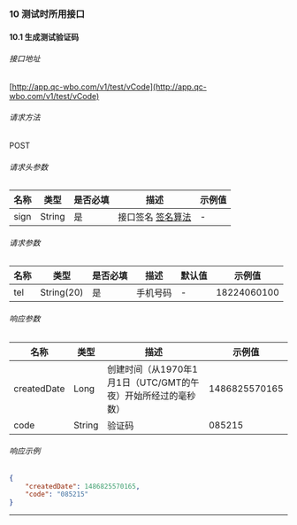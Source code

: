 ### 10 测试时所用接口 ###

#### 10.1 生成测试验证码 ####

###### 接口地址 ######

[http://app.qc-wbo.com/v1/test/vCode](http://app.qc-wbo.com/v1/test/vCode)

###### 请求方法 ######
POST


###### 请求头参数 ######

|名称|类型|是否必填|描述|示例值|
|---|---|---|---|---|
| sign | String | 是 | 接口签名 <a href='签名算法.md' target='_blank'>签名算法</a> | \- |

###### 请求参数 ######

|名称|类型|是否必填|描述|默认值|示例值|
|---|---|---|---|---|---|
| tel | String(20) | 是 | 手机号码 | \- | 18224060100 |

###### 响应参数 ######

|名称|类型|描述|示例值|
|---|---|---|---|
| createdDate | Long | 创建时间（从1970年1月1日（UTC/GMT的午夜）开始所经过的毫秒数） | 1486825570165 |
| code | String | 验证码 | 085215 |

###### 响应示例 ######

```json
{
    "createdDate": 1486825570165,
    "code": "085215"
}
```

---
